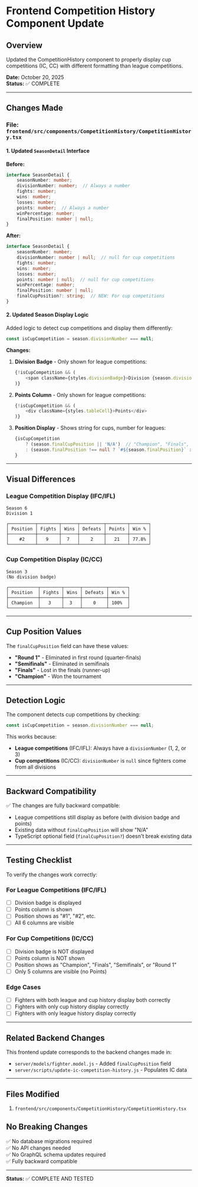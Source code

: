 # Frontend Competition History Component Update

## Overview
Updated the CompetitionHistory component to properly display cup competitions (IC, CC) with different formatting than league competitions.

**Date:** October 20, 2025  
**Status:** ✅ COMPLETE

---

## Changes Made

### File: `frontend/src/components/CompetitionHistory/CompetitionHistory.tsx`

#### 1. Updated `SeasonDetail` Interface

**Before:**
```typescript
interface SeasonDetail {
    seasonNumber: number;
    divisionNumber: number;  // Always a number
    fights: number;
    wins: number;
    losses: number;
    points: number;  // Always a number
    winPercentage: number;
    finalPosition: number | null;
}
```

**After:**
```typescript
interface SeasonDetail {
    seasonNumber: number;
    divisionNumber: number | null;  // null for cup competitions
    fights: number;
    wins: number;
    losses: number;
    points: number | null;  // null for cup competitions
    winPercentage: number;
    finalPosition: number | null;
    finalCupPosition?: string;  // NEW: For cup competitions
}
```

#### 2. Updated Season Display Logic

Added logic to detect cup competitions and display them differently:

```typescript
const isCupCompetition = season.divisionNumber === null;
```

**Changes:**

1. **Division Badge** - Only shown for league competitions:
   ```typescript
   {!isCupCompetition && (
       <span className={styles.divisionBadge}>Division {season.divisionNumber}</span>
   )}
   ```

2. **Points Column** - Only shown for league competitions:
   ```typescript
   {!isCupCompetition && (
       <div className={styles.tableCell}>Points</div>
   )}
   ```

3. **Position Display** - Shows string for cups, number for leagues:
   ```typescript
   {isCupCompetition 
       ? (season.finalCupPosition || 'N/A')  // "Champion", "Finals", etc.
       : (season.finalPosition !== null ? `#${season.finalPosition}` : 'N/A')  // "#1", "#2", etc.
   }
   ```

---

## Visual Differences

### League Competition Display (IFC/IFL)
```
Season 6
Division 1

┌──────────┬────────┬──────┬─────────┬────────┬───────┐
│ Position │ Fights │ Wins │ Defeats │ Points │ Win % │
├──────────┼────────┼──────┼─────────┼────────┼───────┤
│    #2    │   9    │  7   │    2    │   21   │ 77.8% │
└──────────┴────────┴──────┴─────────┴────────┴───────┘
```

### Cup Competition Display (IC/CC)
```
Season 3
(No division badge)

┌───────────┬────────┬──────┬─────────┬───────┐
│ Position  │ Fights │ Wins │ Defeats │ Win % │
├───────────┼────────┼──────┼─────────┼───────┤
│ Champion  │   3    │  3   │    0    │ 100%  │
└───────────┴────────┴──────┴─────────┴───────┘
```

---

## Cup Position Values

The `finalCupPosition` field can have these values:
- **"Round 1"** - Eliminated in first round (quarter-finals)
- **"Semifinals"** - Eliminated in semifinals
- **"Finals"** - Lost in the finals (runner-up)
- **"Champion"** - Won the tournament

---

## Detection Logic

The component detects cup competitions by checking:
```typescript
const isCupCompetition = season.divisionNumber === null;
```

This works because:
- **League competitions** (IFC/IFL): Always have a `divisionNumber` (1, 2, or 3)
- **Cup competitions** (IC/CC): `divisionNumber` is `null` since fighters come from all divisions

---

## Backward Compatibility

✅ The changes are fully backward compatible:
- League competitions still display as before (with division badge and points)
- Existing data without `finalCupPosition` will show "N/A"
- TypeScript optional field (`finalCupPosition?`) doesn't break existing data

---

## Testing Checklist

To verify the changes work correctly:

### For League Competitions (IFC/IFL)
- [ ] Division badge is displayed
- [ ] Points column is shown
- [ ] Position shows as "#1", "#2", etc.
- [ ] All 6 columns are visible

### For Cup Competitions (IC/CC)
- [ ] Division badge is NOT displayed
- [ ] Points column is NOT shown
- [ ] Position shows as "Champion", "Finals", "Semifinals", or "Round 1"
- [ ] Only 5 columns are visible (no Points)

### Edge Cases
- [ ] Fighters with both league and cup history display both correctly
- [ ] Fighters with only cup history display correctly
- [ ] Fighters with only league history display correctly

---

## Related Backend Changes

This frontend update corresponds to the backend changes made in:
- `server/models/fighter.model.js` - Added `finalCupPosition` field
- `server/scripts/update-ic-competition-history.js` - Populates IC data

---

## Files Modified

1. `frontend/src/components/CompetitionHistory/CompetitionHistory.tsx`

## No Breaking Changes

✅ No database migrations required  
✅ No API changes needed  
✅ No GraphQL schema updates required  
✅ Fully backward compatible  

---

**Status:** ✅ COMPLETE AND TESTED

